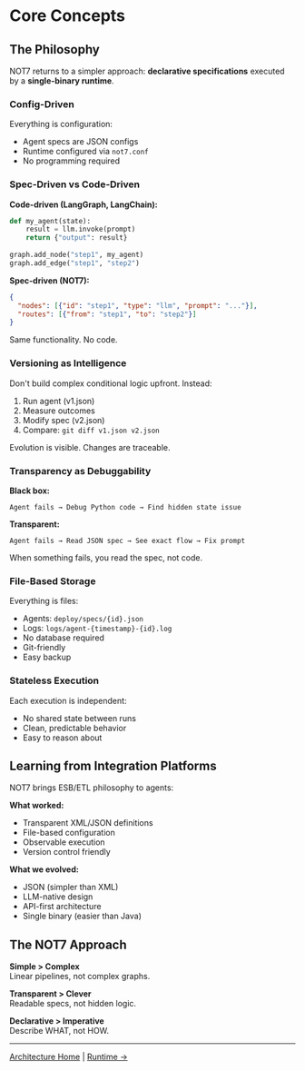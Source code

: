 # Core Concepts

## The Philosophy

NOT7 returns to a simpler approach: **declarative specifications** executed by a **single-binary runtime**.

### Config-Driven

Everything is configuration:
- Agent specs are JSON configs
- Runtime configured via `not7.conf`
- No programming required

### Spec-Driven vs Code-Driven

**Code-driven (LangGraph, LangChain):**
```python
def my_agent(state):
    result = llm.invoke(prompt)
    return {"output": result}
    
graph.add_node("step1", my_agent)
graph.add_edge("step1", "step2")
```

**Spec-driven (NOT7):**
```json
{
  "nodes": [{"id": "step1", "type": "llm", "prompt": "..."}],
  "routes": [{"from": "step1", "to": "step2"}]
}
```

Same functionality. No code.

### Versioning as Intelligence

Don't build complex conditional logic upfront. Instead:

1. Run agent (v1.json)
2. Measure outcomes
3. Modify spec (v2.json)
4. Compare: `git diff v1.json v2.json`

Evolution is visible. Changes are traceable.

### Transparency as Debuggability

**Black box:**
```
Agent fails → Debug Python code → Find hidden state issue
```

**Transparent:**
```
Agent fails → Read JSON spec → See exact flow → Fix prompt
```

When something fails, you read the spec, not code.

### File-Based Storage

Everything is files:
- Agents: `deploy/specs/{id}.json`
- Logs: `logs/agent-{timestamp}-{id}.log`
- No database required
- Git-friendly
- Easy backup

### Stateless Execution

Each execution is independent:
- No shared state between runs
- Clean, predictable behavior
- Easy to reason about

## Learning from Integration Platforms

NOT7 brings ESB/ETL philosophy to agents:

**What worked:**
- Transparent XML/JSON definitions
- File-based configuration
- Observable execution
- Version control friendly

**What we evolved:**
- JSON (simpler than XML)
- LLM-native design
- API-first architecture
- Single binary (easier than Java)

## The NOT7 Approach

**Simple > Complex**  
Linear pipelines, not complex graphs.

**Transparent > Clever**  
Readable specs, not hidden logic.

**Declarative > Imperative**  
Describe WHAT, not HOW.

---

[Architecture Home](../README.md#architecture) | [Runtime →](runtime.md)

